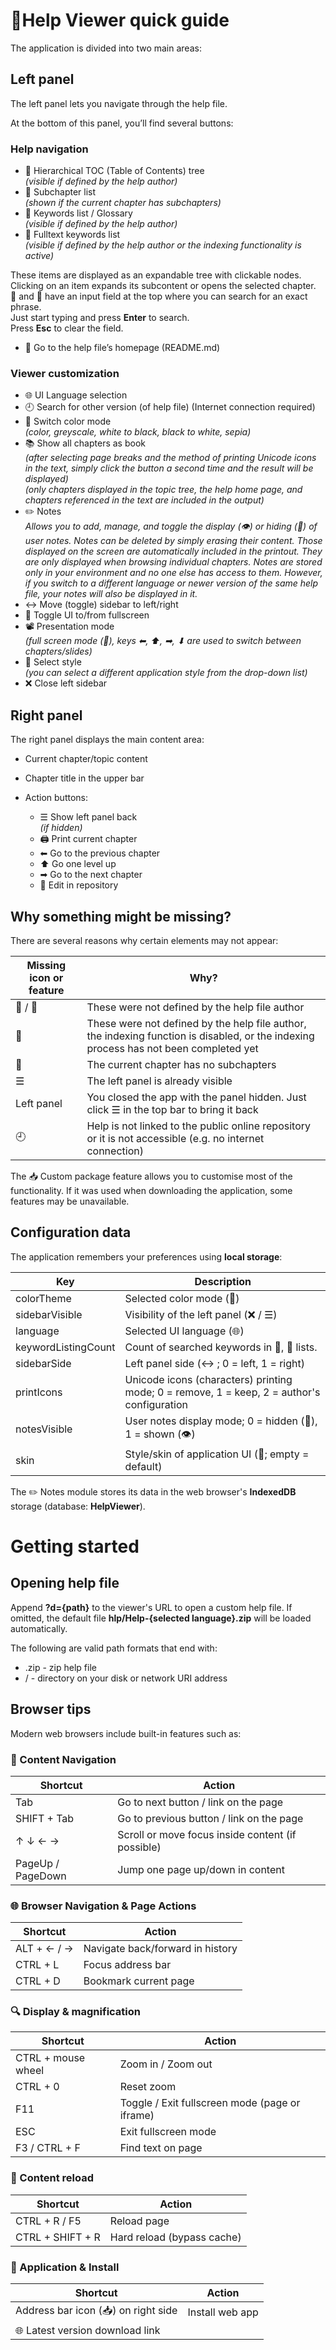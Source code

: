 # &#128214;Help Viewer quick guide

<!-- @print-keep-icons -->
The application is divided into two main areas:

## Left panel

The left panel lets you navigate through the help file.

At the bottom of this panel, you’ll find several buttons:

### Help navigation

  - &#x1F4D6; Hierarchical TOC (Table of Contents) tree  
    *(visible if defined by the help author)*
  - &#x1F516; Subchapter list  
    *(shown if the current chapter has subchapters)*
  - &#x1F4C7; Keywords list / Glossary  
    *(visible if defined by the help author)*
  - &#x1F50E; Fulltext keywords list  
    *(visible if defined by the help author or the indexing functionality is active)*

  These items are displayed as an expandable tree with clickable nodes. Clicking on an item expands its subcontent or opens the selected chapter.  
  &#x1F4C7; and &#x1F50E; have an input field at the top where you can search for an exact phrase.  
  Just start typing and press **Enter** to search.  
  Press **Esc** to clear the field.

  - &#x1F3E1; Go to the help file’s homepage (README.md)

### Viewer customization

  - 🌐 UI Language selection
  - 🕘 Search for other version (of help file) (Internet connection required)
  - &#127912; Switch color mode  
    *(color, greyscale, white to black, black to white, sepia)*
  - 📚 Show all chapters as book  
    *(after selecting page breaks and the method of printing Unicode icons in the text, simply click the button a second time and the result will be displayed)*  
    *(only chapters displayed in the topic tree, the help home page, and chapters referenced in the text are included in the output)*
  - ✏️ Notes  
*Allows you to add, manage, and toggle the display (👁️) or hiding (🙈) of user notes. Notes can be deleted by simply erasing their content. Those displayed on the screen are automatically included in the printout. They are only displayed when browsing individual chapters. Notes are stored only in your environment and no one else has access to them. However, if you switch to a different language or newer version of the same help file, your notes will also be displayed in it.*
  - &#8596; Move (toggle) sidebar to left/right
  - &#x1F532; Toggle UI to/from fullscreen
  - 📽 Presentation mode  
    *(full screen mode (🔲), keys ⬅, ⬆, ➡, ⬇ are used to switch between chapters/slides)*
  - 🌈 Select style  
    *(you can select a different application style from the drop-down list)*
  - &#x274C;&#xFE0E; Close left sidebar

## Right panel

The right panel displays the main content area:

- Current chapter/topic content
- Chapter title in the upper bar
- Action buttons:

  - &#x2630; Show left panel back  
    *(if hidden)*
  - 🖨️ Print current chapter
  - &#x2B05; Go to the previous chapter
  - &#x2B06; Go one level up
  - &#x27A1; Go to the next chapter
  - 📝 Edit in repository
  
## Why something might be missing?

There are several reasons why certain elements may not appear:

| Missing icon or feature | Why? |
|---|---|
| &#x1F4D6; / &#x1F4C7; | These were not defined by the help file author |
| 🔎 | These were not defined by the help file author, the indexing function is disabled, or the indexing process has not been completed yet |
| &#x1F516; | The current chapter has no subchapters |
| &#x2630; | The left panel is already visible |
| Left panel | You closed the app with the panel hidden. Just click ☰ in the top bar to bring it back |
| 🕘 | Help is not linked to the public online repository or it is not accessible (e.g. no internet connection) |

The 📥 Custom package feature allows you to customise most of the functionality. If it was used when downloading the application, some features may be unavailable.

## Configuration data

The application remembers your preferences using **local storage**:

| Key | Description |
|---|---|
| colorTheme | Selected color mode (&#127912;) |
| sidebarVisible | Visibility of the left panel (&#x274C;&#xFE0E; / &#x2630;) |
| language | Selected UI language (&#x1F310;) |
| keywordListingCount | Count of searched keywords in &#x1F4C7;, &#x1F50E; lists. |
| sidebarSide | Left panel side (&#8596; ; 0 = left, 1 = right) |
| printIcons | Unicode icons (characters) printing mode; 0 = remove, 1 = keep, 2 = author's configuration |
| notesVisible | User notes display mode; 0 = hidden (🙈), 1 = shown (👁️) |
| skin | Style/skin of application UI (🌈; empty = default) |

The ✏️ Notes module stores its data in the web browser's **IndexedDB** storage (database: **HelpViewer**).

# Getting started

## Opening help file

Append **?d={path}** to the viewer's URL to open a custom help file.
If omitted, the default file **hlp/Help-{selected language}.zip** will be loaded automatically.

The following are valid path formats that end with:

- .zip - zip help file
- / - directory on your disk or network URI address

## Browser tips

Modern web browsers include built-in features such as:

### 🧭 Content Navigation

| Shortcut | Action |
|---|---|
| Tab | Go to next button / link on the page |
| SHIFT + Tab | Go to previous button / link on the page |
| ↑ ↓ ← → | Scroll or move focus inside content (if possible) |
| PageUp / PageDown | Jump one page up/down in content |

### &#127760; Browser Navigation & Page Actions

| Shortcut | Action |
|---|---|
| ALT + ← / → | Navigate back/forward in history |
| CTRL + L | Focus address bar |
| CTRL + D | Bookmark current page |

### &#x1F50D; Display & magnification

| Shortcut | Action |
|---|---|
| CTRL + mouse wheel | Zoom in / Zoom out |
| CTRL + 0 | Reset zoom |
| F11 | Toggle / Exit fullscreen mode (page or iframe) |
| ESC | Exit fullscreen mode |
| F3 / CTRL + F | Find text on page |

### &#x1F501; Content reload

| Shortcut | Action |
|---|---|
| CTRL + R / F5 | Reload page |
| CTRL + SHIFT + R | Hard reload (bypass cache) |

### &#x1F4BE; Application & Install

| Shortcut | Action |
|---|---|
| Address bar icon (&#x1F4E5;) on right side | Install web app |
| 🌐 Latest version download link | <span id="linkhereI"></span> |

<script>
  insertDownloadLink('linkhereI', '@ (_)');
</script>
